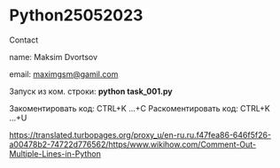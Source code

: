 # Python25052023

Contact

name: Maksim Dvortsov


email: maximgsm@gamil.com

Запуск из ком. строки: **python task_001.py**

Закоментировать  код: CTRL+K ...+C
Раскоментировать код: CTRL+K ...+U 

https://translated.turbopages.org/proxy_u/en-ru.ru.f47fea86-646f5f26-a00478b2-74722d776562/https/www.wikihow.com/Comment-Out-Multiple-Lines-in-Python
